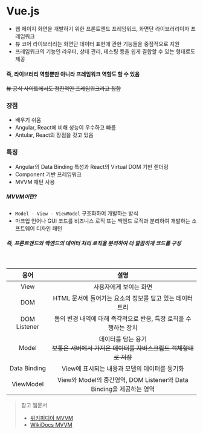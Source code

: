 # Vue.js

- 웹 페이지 화면을 개발하기 위한 프론트엔드 프레임워크, 화면단 라이브러리이자 프레임워크
- 뷰 코어 라이브러리는 화면단 데이터 표현에 관한 기능들을 중점적으로 지원
- 프레임워크의 기능인 라우터, 상태 관리, 테스팅 등을 쉽게 결합할 수 있는 형태로도 제공

#### 즉, 라이브러리 역할뿐만 아니라 프레임워크 역할도 할 수 있음

~~뷰 공식 사이트에서도 점진적인 프레임워크라고 칭함~~

### 장점

- 배우기 쉬움
- Angular, React에 비해 성능이 우수하고 빠름
- Antular, React의 장점을 갖고 있음

### 특징

- Angular의 Data Binding 특성과 React의 Virtual DOM 기반 렌더링
- Component 기반 프레임워크
- MVVM 패턴 사용

##### MVVM이란?

- `Model - View - ViewModel` 구조화하여 개발하는 방식
- 마크업 언어나 GUI 코드를 비즈니스 로직 또는 백엔드 로직과 분리하여 개발하는 소프트웨어 디자인 패턴

##### 즉, 프론트엔드와 백엔드의 데이터 처리 로직을 분리하여 더 깔끔하게 코드를 구성

<br>

|     용어     |                                          설명                                          |
| :----------: | :------------------------------------------------------------------------------------: |
|     View     |                                 사용자에게 보이는 화면                                 |
|     DOM      |                HTML 문서에 들어가는 요소의 정보를 담고 있는 데이터 트리                |
| DOM Listener |            돔의 변경 내역에 대해 즉각적으로 반응, 특정 로직을 수행하는 장치            |
|    Model     | 데이터를 담는 용기<br>~~보통은 서버에서 가져온 데이터를 자바스크립트 객체형태로 저장~~ |
| Data Binding |                     View에 표시되는 내용과 모델의 데이터를 동기화                      |
|  ViewModel   |          View와 Model의 중간영역, DOM Listener와 Data Binding을 제공하는 영역          |

> 참고 웹문서
>
> - [위키피디아 MVVM](https://ko.wikipedia.org/wiki/%EB%AA%A8%EB%8D%B8-%EB%B7%B0-%EB%B7%B0%EB%AA%A8%EB%8D%B8)
> - [WikiDocs MVVM](https://wikidocs.net/17701#mvvm)
